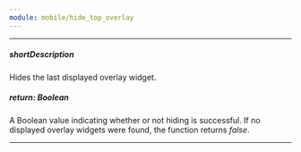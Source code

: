 ```yaml
---
module: mobile/hide_top_overlay
---
```

---
##### shortDescription
Hides the last displayed overlay widget.

##### return: Boolean
A Boolean value indicating whether or not hiding is successful. If no displayed overlay widgets were found, the function returns *false*.

---
